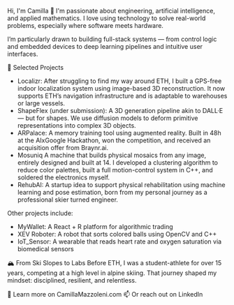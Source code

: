 Hi, I'm Camilla 👋
I'm passionate about engineering, artificial intelligence, and applied mathematics. I love using technology to solve real-world problems, especially where software meets hardware.

I’m particularly drawn to building full-stack systems — from control logic and embedded devices to deep learning pipelines and intuitive user interfaces.

🚀 Selected Projects
- Localizr:
After struggling to find my way around ETH, I built a GPS-free indoor localization system using image-based 3D reconstruction. It now supports ETH’s navigation infrastructure and is adaptable to warehouses or large vessels.
- ShapeFlex (under submission):
A 3D generation pipeline akin to DALL·E — but for shapes. We use diffusion models to deform primitive representations into complex 3D objects.
- ARPalace:
A memory training tool using augmented reality. Built in 48h at the AIxGoogle Hackathon, won the competition, and received an acquisition offer from Braynr.ai.
- Mosuniq
A machine that builds physical mosaics from any image, entirely designed and built at 14. I developed a clustering algorithm to reduce color palettes, built a full motion-control system in C++, and soldered the electronics myself.
- RehubAI:
A startup idea to support physical rehabilitation using machine learning and pose estimation, born from my personal journey as a professional skier turned engineer.


Other projects include:

- MyWallet: A React + R platform for algorithmic trading
- XEV Roboter: A robot that sorts colored balls using OpenCV and C++
- IoT_Sensor: A wearable that reads heart rate and oxygen saturation via biomedical sensors


🏔 From Ski Slopes to Labs
Before ETH, I was a student-athlete for over 15 years, competing at a high level in alpine skiing. That journey shaped my mindset: disciplined, resilient, and relentless.

📎 Learn more on CamillaMazzoleni.com
📫 Or reach out on LinkedIn

